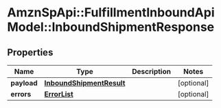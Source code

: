 # AmznSpApi::FulfillmentInboundApiModel::InboundShipmentResponse

## Properties
Name | Type | Description | Notes
------------ | ------------- | ------------- | -------------
**payload** | [**InboundShipmentResult**](InboundShipmentResult.md) |  | [optional] 
**errors** | [**ErrorList**](ErrorList.md) |  | [optional] 

